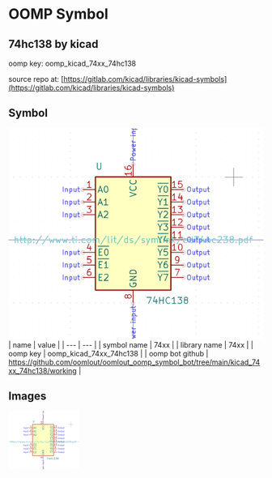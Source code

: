 # OOMP Symbol  
## 74hc138  by kicad  
  
oomp key: oomp_kicad_74xx_74hc138  
  
source repo at: [https://gitlab.com/kicad/libraries/kicad-symbols](https://gitlab.com/kicad/libraries/kicad-symbols)  
## Symbol  
  
[![working.png](working_600.png)](working.png)  
| name | value | 
| --- | --- | 
| symbol name | 74xx | 
| library name | 74xx | 
| oomp key | oomp_kicad_74xx_74hc138 | 
| oomp bot github | https://github.com/oomlout/oomlout_oomp_symbol_bot/tree/main/kicad_74xx_74hc138/working | 
## Images  
  
[![working.png](working_140.png)](working.png)  
